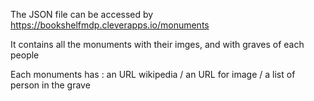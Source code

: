 The JSON file can be accessed by https://bookshelfmdp.cleverapps.io/monuments

It contains all the monuments with their imges, and with graves of each people  

Each monuments has : an URL wikipedia / an URL for image / a list of person in the grave
